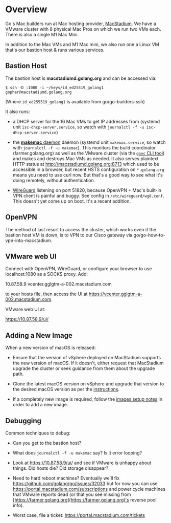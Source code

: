 # Overview

Go's Mac builders run at Mac hosting provider,
[MacStadium](https://macstadium.com). We have a VMware cluster with 8
physical Mac Pros on which we run two VMs each. There is also a single M1 Mac Mini.

In addition to the Mac VMs and M1 Mac mini, we also run one a Linux VM that's our
bastion host & runs various services.

## Bastion Host

The bastion host is **macstadiumd.golang.org** and can be accessed
via:

    $ ssh -D :1080 -i ~/keys/id_ed25519_golang1 gopher@macstadiumd.golang.org

(Where `id_ed255519_golang1` is available from go/go-builders-ssh)

It also runs:

* a DHCP server for the 16 Mac VMs to get IP addresses from (systemd
  unit `isc-dhcp-server.service`, so watch with `journalctl -f -u
  isc-dhcp-server.service`)

* the [**makemac** daemon](../../../cmd/makemac/) daemon (systemd
  unit `makemac.service`, so watch with `journalctl -f -u makemac`).
  This monitors the build coordinator (farmer.golang.org) as well as
  the VMware cluster (via the [`govc` CLI
  tool](https://github.com/vmware/govmomi/tree/master/govc)) and makes
  and destroys Mac VMs as needed. It also serves plaintext HTTP status
  at http://macstadiumd.golang.org:8713 which used to be accessible in
  a browser, but recent HSTS configuration on `*.golang.org` means you
  need to use curl now. But that's a good way to see what it's doing
  remotely, without authentication.

* [WireGuard](https://www.wireguard.com/) listening on port 51820,
  because OpenVPN + Mac's built-in VPN client is painful and buggy.
  See config in `/etc/wireguard/wg0.conf`. This doesn't yet come up on
  boot. It's a recent addition.

## OpenVPN

The method of last resort to access the cluster, which works even if
the bastion host VM is down, is to VPN to our Cisco gateway via go/go-how-to-vpn-into-macstadium.

## VMware web UI

Connect with OpenVPN, WireGuard, or configure your browser to use
localhost:1080 as a SOCKS proxy. Add:

10.87.58.9      vcenter.gglgtm-a-002.macstadium.com

to your hosts file, then access the UI at https://vcenter.gglgtm-a-002.macstadium.com.

VMware web UI at:

   https://10.87.58.9/ui/

## Adding a New Image

When a new version of macOS is released:

* Ensure that the version of vSphere deployed on MacStadium supports the
  new version of macOS. If it doesn't, either request that MacStadium
  upgrade the cluster or seek guidance from them about the upgrade path.

* Clone the latest macOS version on vSphere and upgrade that version
  to the desired macOS version as per the [instructions](vmware-notes.md).

* If a completely new image is required, follow the [images setup notes](../setup-notes.md)
  in order to add a new image.

## Debugging

Common techniques to debug:

* Can you get to the bastion host?

* What does `journalctl -f -u makemac` say? Is it error looping?

* Look at https://10.87.58.9/ui/ and see if VMware is unhappy about
  things. Did hosts die? Did storage disappear?

* Need to hard reboot machines? Eventually we'll fix
  https://github.com/golang/go/issues/32033 but for now you can use
  https://portal.macstadium.com/subscriptions and power cycle
  machines that VMware reports dead (or that you see missing from
  [https://farmer.golang.org](https://farmer.golang.org)'s reverse pool info).

* Worst case, file a ticket: https://portal.macstadium.com/tickets
